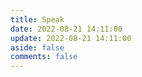 ```yaml
---
title: Speak
date: 2022-08-21 14:11:00
update: 2022-08-21 14:11:00
aside: false
comments: false
---
```

<div id="bbtalk"></div>
<!-- 引用 bbtalk -->
<script src="https://cdn.jsdelivr.net/npm/bbtalk@0.1.5/dist/bbtalk.min.js"></script>
<script>
bbtalk.init({
  appId: "G2nZUf98HxDS9B60S4UBEbCp-MdYXbMMI",
  appKey: "JEzhsr4q58tCg0MOQJli3Pu4",
  serverURLs: 'https://bbtalk.wyblog1.tk'// 引入自己绑定的leancloud域名
})
</script>
